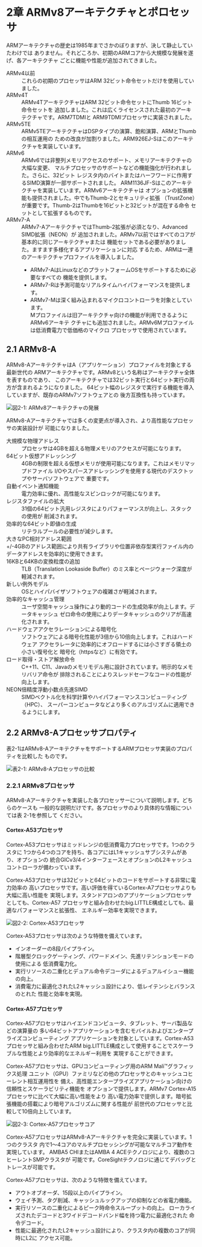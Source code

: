 # 2章 ARMv8アーキテクチャとポロセッサ

ARMアーキテクチャの歴史は1985年までさかのぼりますが、決して静止していたわけでは
ありません。それどころか、初期のARMコアから大規模な発展を遂げ、各アーキテクチャ
ごとに機能や性能が追加されてきました。

<dl>
<dt>ARMv4以前</dt>
<dd>これらの初期のプロセッサはARM 32ビット命令セットだけを使用していました。</dd>
<dt>ARMv4T</dt>
<dd>ARMv4TアーキテクチャはARM 32ビット命令セットにThumb 16ビット命令セットを
    追加しました。これは広くライセンスされた最初のアーキテクチャです。ARM7TDMIと
    ARM9TDMIプロセッサに実装されました。</dd>
<dt>ARMv5TE</dt>
<dd>ARMv5TEアーキテクチャはDSPタイプの演算、飽和演算、ARMとThumbの相互運用の
    ための改良が加割りました。ARM926EJ-Sはこのアーキテクチャを実装しています。</dd>
<dt>ARMv6</dt>
<dd>ARMv6では非整列メモリアクセスのサポート、メモリアーキテクチャの大幅な変更、
    マルチプロセッサのサポートなどの機能強化が行われました。さらに、32ビット
    レジスタ内のバイトまたはハーフワードに作用するSIMD演算が一部サポートされました。
    ARM1136JF-Sはこのアーキテクチャを実装しています。ARMv6アーキテクチャは
    オプションの拡張機能も提供されました。中でもThumb-2とセキュリティ拡張
    （TrustZone）が重要です。Thumb-2はThumbを16ビットと32ビットが混在する命令
    セットとして拡張するものです。</dd>
<dt>ARMv7-A</dt>
<dd>ARMv7-AアーキテクチャではThumb-2拡張が必須となり、Advanced SIMD拡張（NEON）が
    追加されました。ARMv7以前ではすべてのコアが基本的に同じアーキテクチャまたは
    機能セットである必要がありました。ますます多様化するアプリケーションに対応
    するため、ARMは一連のアーキテクチャプロファイルを導入しました。
    <ul>
    <li>ARMv7-AはLinuxなどのプラットフォームOSをサポートするために必要なすべての
        機能を提供します。</li>
    <li>ARMv7-Rは予測可能なリアルタイムハイパフォーマンスを提供します。</li>
    <li>ARMv7-Mは深く組み込まれるマイクロコントローラを対象としています。<br/>
    Mプロファイルは旧アーキテクチャ向けの機能が利用できるようにARMv6アーキテ
    クチャにも追加されました。ARMv6Mプロファイルは低消費電力で低価格のマイクロ
    プロセッサで使用されています。</li></ul></dd>
</dl>

## 2.1 ARMv8-A

ARMv8-AアーキテクチャはA（アプリケーション）プロファイルを対象とする最新世代の
ARMアーキテクチャです。ARMv8という名称はアーキテクチャ全体を表すものであり、
このアーキテクチャでは32ビット実行と64ビット実行の両方が含まれるようになりました。
64ビット幅のレジスタで実行する機能を導入していますが、既存のARMv7ソフトウェアとの
後方互換性も持っています。

![図2-1: ARMv8アーキテクチャの発展](screens/fig_2_1.png)

ARMv8-Aアーキテクチャでは多くの変更点が導入され、より高性能なプロセッサの実装設計が
可能になりました。

<dl>
<dt>大規模な物理アドレス</dt>
<dd>プロセッサは4GBを超える物理メモリのアクセスが可能になります。</dd>
<dt>64ビット仮想アドレッシング</dt>
<dd>4GBの制限を超える仮想メモリが使用可能になります。これはメモリマップドファイル
    I/Oやスパースアドレッシングを使用する現代のデスクトップやサーバソフトウェアで
    重要です。</dd>
<dt>自動イベント通知機能</dt>
<dd>電力効率に優れ、高性能なスピンロックが可能になります。</dd>
<dt>レジスタファイルの拡大</dt>
<dd>31個の64ビット汎用レジスタによりパフォーマンスが向上し、スタックの使用が
    削減されます。</dd>
<dt>効率的な64ビット即値の生成</dt>
<dd>リテラルプールの必要性が減少します。</dd>
<dt>大きなPC相対アドレス範囲</dt>
</dd>+/-4GBのアドレス範囲により共有ライブラリや位置非依存型実行ファイル内の
    データアドレスを効率的に使用できます。</dd>
<dt>16KBと64KBの変換粒度の追加</dt>
<dd>TLB（Translation Lookaside Buffer）のミス率とページウォーク深度が軽減されます。</dd>
<dt>新しい例外モデル</dt>
<dd>OSとハイパバイザソフトウェアの複雑さが軽減されます。</dd>
<dt>効率的なキャッシュ管理</dt>
<dd>ユーザ空間キャッシュ操作により動的コードの生成効率が向上します。データキャッシュ
    ゼロ命令の使用によりデータキャッシュのクリアが高速化されます。</dd>
<dt>ハードウェアアクセラレーションによる暗号化</dt>
<dd>ソフトウェアによる暗号化性能が3倍から10倍向上します。これはハードウェア
    アクセラレータに効率的にオフロードするには小さすぎる領土の小さい復号化と
    暗号化（httpsなど）に有効です。</dd>
<dt>ロード取得・ストア解放命令</dt>
<dd>C++11、C11、Javaのメモリモデル用に設計されています。明示的なメモリバリア命令が
    排除されることによりスレッドセーフなコードの性能が向上します。</dd>
<dt>NEON倍精度浮動小数点先進SIMD</dt>
<dd>SIMDベクトル化を科学計算やハイパフォーマンスコンピューティング（HPC）、
    スーパーコンピュータなどより多くのアルゴリズムに適用できるようにします。</dd>
</dl>

## 2.2 ARMv8-Aプロセッサプロパティ

表2-1はARMv8-AアーキテクチャをサポートするARMプロセッサ実装のプロパティを比較した
ものです。

![表2-1: ARMv8-Aプロセッサの比較](screens/table_2_1.png)

### 2.2.1 ARMv8プロセッサ

ARMv8-Aアーキテクチャを実装した各プロセッサーについて説明します。どちらのケースも
一般的な説明だけです。各プロセッサのより具体的な情報については表 2-1を参照して
ください。

#### Cortex-A53プロセッサ

Cortex-A53プロセッサはミッドレンジの低消費電力プロセッサです。1つのクラスタに
1つから4つのコアを持ち、各コアにはL1キャッシュサブシステムがあり、オプションの
統合GICv3/4インターフェースとオプションのL2キャッシュコントローラが備わっています。

Cortex-A53プロセッサは32ビットと64ビットのコードをサポートする非常に電力効率の
高いプロセッサです。高い評価を得ているCortex-A7プロセッサよりも大幅に高い性能を
実現します。スタンドアロンのアプリケーションプロセッサとしても、Cortex-A57
プロセッサと組み合わせたbig.LITTLE構成としても、最適なパフォーマンスと拡張性、
エネルギー効率を実現できます。

![図2-2: Cortex-A53プロセッサ](screens/fig_2_2.png)

Cortex-A53プロセッサは次のような特徴を備えています。

- インオーダーの8段パイプライン。
- 階層型クロックゲーティング、パワードメイン、先進リテンションモードの使用による
  低消費電力化。
- 実行リソースの二重化とデュアル命令デコーダによるデュアルイシュー機能の向上。
- 消費電力に最適化されたL2キャッシュ設計により、低レイテンシとバランスのとれた
  性能と効率を実現。

#### Cortex-A57プロセッサ

Cortex-A57プロセッサはハイエンドコンピュータ、タブレット、サーバ製品などの演算量の
多い64ビットアプリケーションを含むモバイルおよびエンタープライズコンピューティング
アプリケーションを対象としています。Cortex-A53プロセッサと組み合わせたARM
big.LITTLE構成として使用することでスケーラブルな性能とより効率的なエネルギー利用を
実現することができます。

Cortex-A57プロセッサは、GPUコンピューティング用のARM Mali™グラフィックス処理
ユニット（GPU）ファミリなどの他のプロセッサとのキャッシュコヒーレント相互運用性を
備え、高性能エンタープライズアプリケーション向けの信頼性とスケーラビリティ機能を
オプションで提供します。ARMv7 Cortex-A15プロセッサに比べて大幅に高い性能をより
高い電力効率で提供します。暗号拡張機能の搭載により暗号アルゴリズムに関する性能が
前世代のプロセッサと比較して10倍向上しています。

![図2-3: Cortex-A57プロセッサコア](screens/fig_2_3.png)

Cortex-A57プロセッサはARMv8-Aアーキテクチャを完全に実装しています。1つのクラスタ
内で1～4コアのマルチプロセッシングが可能なマルチコア動作を実現しています。
AMBA5 CHIまたはAMBA 4 ACEテクノロジにより、複数のコヒーレントSMPクラスタが
可能です。CoreSightテクノロジに通じてデバッグとトレースが可能です。

Cortex-A57プロセッサは、次のような特徴を備えています。

- アウトオブオーダ、15段以上のパイプライン。
- ウェイ予測、タグ削減、キャッシュルックアップの抑制などの省電力機能。
- 実行リソースの二重化によるピーク時命令スループットの向上。
  ローカライズされたデコードと3ワイドデコードバンド幅を持つ電力に最適化された
  命令デコード。
- 性能に最適化されたL2キャッシュ設計により、クラスタ内の複数のコアが同時にL2に
  アクセス可能。
